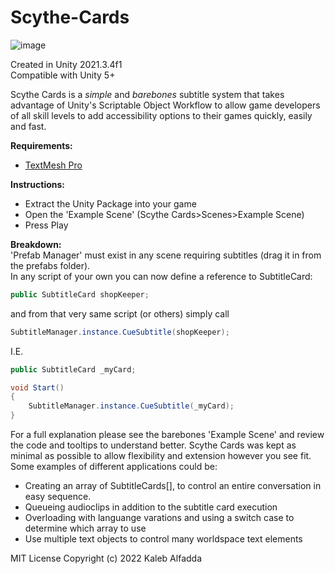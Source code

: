 # Scythe-Cards
![image](https://user-images.githubusercontent.com/38150569/175878182-e126dc06-4562-4494-b54b-7d3e58c0f203.png)

Created in Unity 2021.3.4f1<br>
Compatible with Unity 5+

Scythe Cards is a *simple* and *barebones* subtitle system that takes advantage of Unity's Scriptable Object Workflow to allow game developers of all skill levels to add accessibility options to their games quickly, easily and fast.

**Requirements:**
- <a href="https://learn.unity.com/tutorial/working-with-textmesh-pro#5f86410eedbc2a00249a4927">TextMesh Pro</a>

**Instructions:**
- Extract the Unity Package into your game
- Open the 'Example Scene' (Scythe Cards>Scenes>Example Scene)
- Press Play

**Breakdown:**<br>
'Prefab Manager' must exist in any scene requiring subtitles (drag it in from the prefabs folder).<br>
In any script of your own you can now define a reference to SubtitleCard:
```cs
public SubtitleCard shopKeeper;
```
and from that very same script (or others) simply call
```cs
SubtitleManager.instance.CueSubtitle(shopKeeper);
```
I.E.
```cs
public SubtitleCard _myCard;

void Start()
{
    SubtitleManager.instance.CueSubtitle(_myCard);
}
```

For a full explanation please see the barebones 'Example Scene' and review the code and tooltips to understand better.
Scythe Cards was kept as minimal as possible to allow flexibility and extension however you see fit. Some examples
of different applications could be:
- Creating an array of SubtitleCards[], to control an entire conversation in easy sequence.
- Queueing audioclips in addition to the subtitle card execution
- Overloading with languange varations and using a switch case to determine which array to use
- Use multiple text objects to control many worldspace text elements

MIT License
Copyright (c) 2022 Kaleb Alfadda
